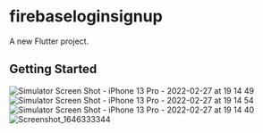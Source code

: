 # firebaseloginsignup

A new Flutter project.

## Getting Started

![Simulator Screen Shot - iPhone 13 Pro - 2022-02-27 at 19 14 49](https://user-images.githubusercontent.com/37657822/155884964-8754d0a2-86b8-42f6-877e-908b9f0a8d09.png)
![Simulator Screen Shot - iPhone 13 Pro - 2022-02-27 at 19 14 54](https://user-images.githubusercontent.com/37657822/155884966-a261d315-7f53-4a81-91c5-3dc493647210.png)
![Simulator Screen Shot - iPhone 13 Pro - 2022-02-27 at 19 14 40](https://user-images.githubusercontent.com/37657822/155884971-2458b443-8221-4d6d-94c5-57aefe3dd472.png)
![Screenshot_1646333344](https://user-images.githubusercontent.com/37657822/156632109-9fee8d0e-daef-434e-b615-47fc09e6ee6a.png)
